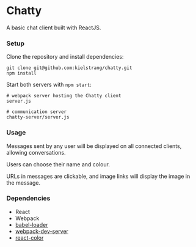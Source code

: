 Chatty
=====================

A basic chat client built with ReactJS.

### Setup

Clone the repository and install dependencies:

```
git clone git@github.com:kielstrang/chatty.git
npm install
```

Start both servers with ```npm start```:

```
# webpack server hosting the Chatty client
server.js

# communication server
chatty-server/server.js
```

### Usage

Messages sent by any user will be displayed on all connected clients, allowing conversations.

Users can choose their name and colour.

URLs in messages are clickable, and image links will display the image in the message.

### Dependencies

* React
* Webpack
* [babel-loader](https://github.com/babel/babel-loader)
* [webpack-dev-server](https://github.com/webpack/webpack-dev-server)
* [react-color](https://casesandberg.github.io/react-color/)

